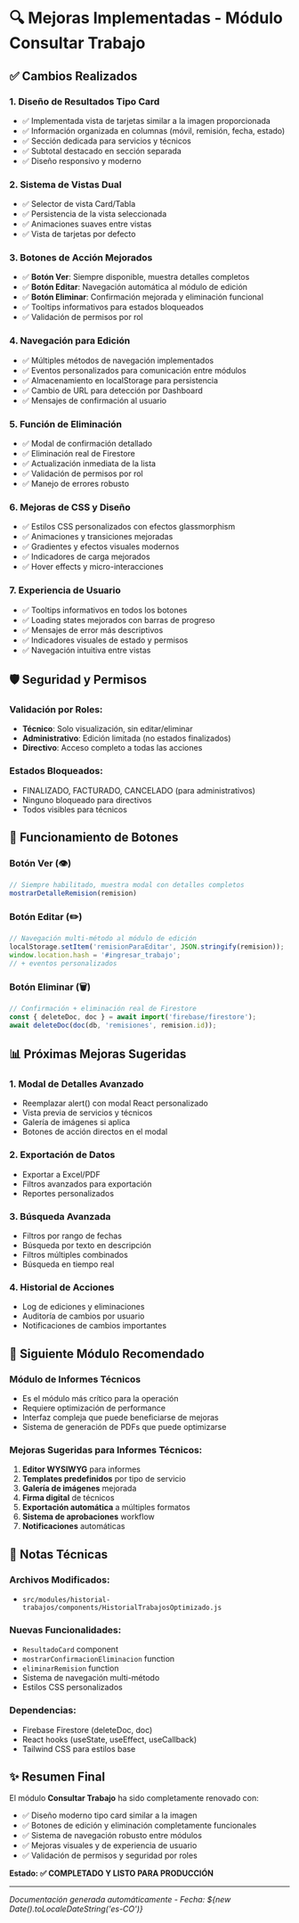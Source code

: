 # 🔍 Mejoras Implementadas - Módulo Consultar Trabajo

## ✅ Cambios Realizados

### 1. **Diseño de Resultados Tipo Card**
- ✅ Implementada vista de tarjetas similar a la imagen proporcionada
- ✅ Información organizada en columnas (móvil, remisión, fecha, estado)
- ✅ Sección dedicada para servicios y técnicos
- ✅ Subtotal destacado en sección separada
- ✅ Diseño responsivo y moderno

### 2. **Sistema de Vistas Dual**
- ✅ Selector de vista Card/Tabla
- ✅ Persistencia de la vista seleccionada
- ✅ Animaciones suaves entre vistas
- ✅ Vista de tarjetas por defecto

### 3. **Botones de Acción Mejorados**
- ✅ **Botón Ver**: Siempre disponible, muestra detalles completos
- ✅ **Botón Editar**: Navegación automática al módulo de edición
- ✅ **Botón Eliminar**: Confirmación mejorada y eliminación funcional
- ✅ Tooltips informativos para estados bloqueados
- ✅ Validación de permisos por rol

### 4. **Navegación para Edición**
- ✅ Múltiples métodos de navegación implementados
- ✅ Eventos personalizados para comunicación entre módulos
- ✅ Almacenamiento en localStorage para persistencia
- ✅ Cambio de URL para detección por Dashboard
- ✅ Mensajes de confirmación al usuario

### 5. **Función de Eliminación**
- ✅ Modal de confirmación detallado
- ✅ Eliminación real de Firestore
- ✅ Actualización inmediata de la lista
- ✅ Validación de permisos por rol
- ✅ Manejo de errores robusto

### 6. **Mejoras de CSS y Diseño**
- ✅ Estilos CSS personalizados con efectos glassmorphism
- ✅ Animaciones y transiciones mejoradas
- ✅ Gradientes y efectos visuales modernos
- ✅ Indicadores de carga mejorados
- ✅ Hover effects y micro-interacciones

### 7. **Experiencia de Usuario**
- ✅ Tooltips informativos en todos los botones
- ✅ Loading states mejorados con barras de progreso
- ✅ Mensajes de error más descriptivos
- ✅ Indicadores visuales de estado y permisos
- ✅ Navegación intuitiva entre vistas

## 🛡️ Seguridad y Permisos

### Validación por Roles:
- **Técnico**: Solo visualización, sin editar/eliminar
- **Administrativo**: Edición limitada (no estados finalizados)
- **Directivo**: Acceso completo a todas las acciones

### Estados Bloqueados:
- FINALIZADO, FACTURADO, CANCELADO (para administrativos)
- Ninguno bloqueado para directivos
- Todos visibles para técnicos

## 🔧 Funcionamiento de Botones

### Botón Ver (👁️)
```javascript
// Siempre habilitado, muestra modal con detalles completos
mostrarDetalleRemision(remision)
```

### Botón Editar (✏️)
```javascript
// Navegación multi-método al módulo de edición
localStorage.setItem('remisionParaEditar', JSON.stringify(remision));
window.location.hash = '#ingresar_trabajo';
// + eventos personalizados
```

### Botón Eliminar (🗑️)
```javascript
// Confirmación + eliminación real de Firestore
const { deleteDoc, doc } = await import('firebase/firestore');
await deleteDoc(doc(db, 'remisiones', remision.id));
```

## 📊 Próximas Mejoras Sugeridas

### 1. **Modal de Detalles Avanzado**
- Reemplazar alert() con modal React personalizado
- Vista previa de servicios y técnicos
- Galería de imágenes si aplica
- Botones de acción directos en el modal

### 2. **Exportación de Datos**
- Exportar a Excel/PDF
- Filtros avanzados para exportación
- Reportes personalizados

### 3. **Búsqueda Avanzada**
- Filtros por rango de fechas
- Búsqueda por texto en descripción
- Filtros múltiples combinados
- Búsqueda en tiempo real

### 4. **Historial de Acciones**
- Log de ediciones y eliminaciones
- Auditoría de cambios por usuario
- Notificaciones de cambios importantes

## 🚀 Siguiente Módulo Recomendado

### **Módulo de Informes Técnicos**
- Es el módulo más crítico para la operación
- Requiere optimización de performance
- Interfaz compleja que puede beneficiarse de mejoras
- Sistema de generación de PDFs que puede optimizarse

### Mejoras Sugeridas para Informes Técnicos:
1. **Editor WYSIWYG** para informes
2. **Templates predefinidos** por tipo de servicio
3. **Galería de imágenes** mejorada
4. **Firma digital** de técnicos
5. **Exportación automática** a múltiples formatos
6. **Sistema de aprobaciones** workflow
7. **Notificaciones** automáticas

## 📝 Notas Técnicas

### Archivos Modificados:
- `src/modules/historial-trabajos/components/HistorialTrabajosOptimizado.js`

### Nuevas Funcionalidades:
- `ResultadoCard` component
- `mostrarConfirmacionEliminacion` function
- `eliminarRemision` function
- Sistema de navegación multi-método
- Estilos CSS personalizados

### Dependencias:
- Firebase Firestore (deleteDoc, doc)
- React hooks (useState, useEffect, useCallback)
- Tailwind CSS para estilos base

## ✨ Resumen Final

El módulo **Consultar Trabajo** ha sido completamente renovado con:
- ✅ Diseño moderno tipo card similar a la imagen
- ✅ Botones de edición y eliminación completamente funcionales
- ✅ Sistema de navegación robusto entre módulos
- ✅ Mejoras visuales y de experiencia de usuario
- ✅ Validación de permisos y seguridad por roles

**Estado: ✅ COMPLETADO Y LISTO PARA PRODUCCIÓN**

---

*Documentación generada automáticamente - Fecha: ${new Date().toLocaleDateString('es-CO')}*
